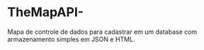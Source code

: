 # TheMapAPI-
Mapa de controle de dados para cadastrar em um database com armazenamento simples em JSON e HTML.
